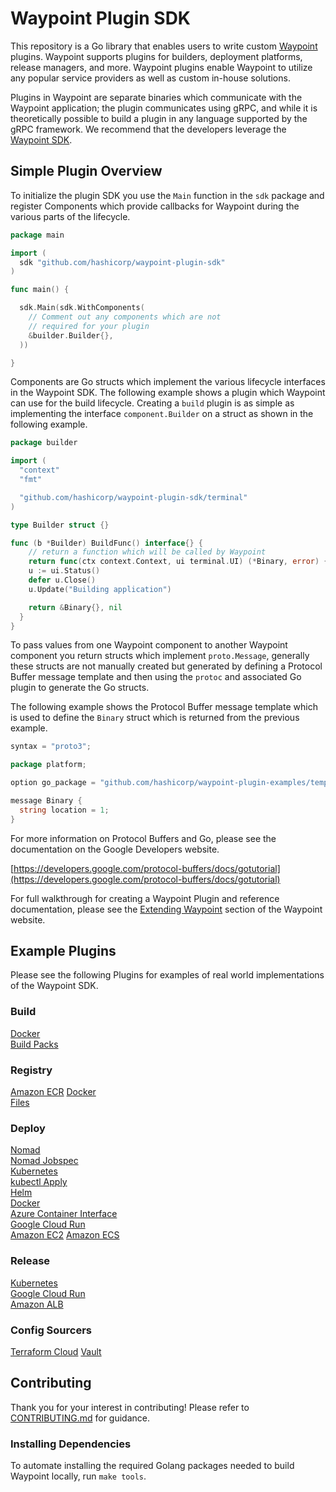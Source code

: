 # Waypoint Plugin SDK

This repository is a Go library that enables users to write custom [Waypoint](https://waypointproject.io) plugins.
Waypoint supports plugins for builders, deployment platforms, release managers, and more. Waypoint plugins enable
Waypoint to utilize any popular service providers as well as custom in-house solutions.

Plugins in Waypoint are separate binaries which communicate with the Waypoint application; the plugin communicates using
gRPC, and while it is theoretically possible to build a plugin in any language supported by the gRPC framework. We
recommend that the developers leverage the [Waypoint SDK](https://github.com/hashicorp/waypoint-plugin-sdk).

## Simple Plugin Overview

To initialize the plugin SDK you use the `Main` function in the `sdk` package and register Components which provide
callbacks for Waypoint during the various parts of the lifecycle.

```go
package main

import (
  sdk "github.com/hashicorp/waypoint-plugin-sdk"
)

func main() {

  sdk.Main(sdk.WithComponents(
  	// Comment out any components which are not
  	// required for your plugin
  	&builder.Builder{},
  ))

}
```

Components are Go structs which implement the various lifecycle interfaces in the Waypoint SDK. The following example
shows a plugin which Waypoint can use for the build lifecycle. Creating a `build` plugin is as simple as implementing
the interface `component.Builder` on a struct as shown in the following example.

```go
package builder

import (
  "context"
  "fmt"

  "github.com/hashicorp/waypoint-plugin-sdk/terminal"
)

type Builder struct {}

func (b *Builder) BuildFunc() interface{} {
	// return a function which will be called by Waypoint
	return func(ctx context.Context, ui terminal.UI) (*Binary, error) {
	u := ui.Status()
	defer u.Close()
	u.Update("Building application")

	return &Binary{}, nil
  }
}
```

To pass values from one Waypoint component to another Waypoint component you return structs which implement
`proto.Message`, generally these structs are not manually created but generated by defining a Protocol Buffer message
template and then using the `protoc` and associated Go plugin to generate the Go structs.

The following example shows the Protocol Buffer message template which is used to define the `Binary` struct which is
returned from the previous example.

```go
syntax = "proto3";

package platform;

option go_package = "github.com/hashicorp/waypoint-plugin-examples/template/builder";

message Binary {
  string location = 1;
}
```

For more information on Protocol Buffers and Go, please see the documentation on the Google Developers website.

[https://developers.google.com/protocol-buffers/docs/gotutorial](https://developers.google.com/protocol-buffers/docs/gotutorial)

For full walkthrough for creating a Waypoint Plugin and reference documentation, please see the
[Extending Waypoint](https://www.waypointproject.io/docs/extending-waypoint) section of the Waypoint website.


## Example Plugins

Please see the following Plugins for examples of real world implementations of the Waypoint SDK.

### Build

[Docker](https://github.com/hashicorp/waypoint/tree/main/builtin/docker/builder.go)  
[Build Packs](https://github.com/hashicorp/waypoint/tree/main/builtin/pack/builder.go)

### Registry

[Amazon ECR](https://github.com/hashicorp/waypoint/tree/main/builtin/aws/ecr/registry.go)
[Docker](https://github.com/hashicorp/waypoint/tree/main/builtin/docker/registry.go)  
[Files](https://github.com/hashicorp/waypoint/tree/main/builtin/files/registry.go)

### Deploy

[Nomad](https://github.com/hashicorp/waypoint/tree/main/builtin/nomad/platform.go)  
[Nomad Jobspec](https://github.com/hashicorp/waypoint/tree/main/builtin/nomad/jobspec/platform.go)  
[Kubernetes](https://github.com/hashicorp/waypoint/tree/main/builtin/k8s/platform.go)  
[kubectl Apply](https://github.com/hashicorp/waypoint/tree/main/builtin/k8s/apply/platform.go)  
[Helm](https://github.com/hashicorp/waypoint/tree/main/builtin/k8s/helm/platform.go)  
[Docker](https://github.com/hashicorp/waypoint/tree/main/builtin/docker/platform.go)  
[Azure Container Interface](https://github.com/hashicorp/waypoint/tree/main/builtin/azure/aci/platform.go)  
[Google Cloud Run](https://github.com/hashicorp/waypoint/tree/main/builtin/google/cloudrun/platform.go)  
[Amazon EC2](https://github.com/hashicorp/waypoint/tree/main/builtin/aws/ec2/platform.go)
[Amazon ECS](https://github.com/hashicorp/waypoint/tree/main/builtin/aws/ecs/platform.go)

### Release

[Kubernetes](https://github.com/hashicorp/waypoint/tree/main/builtin/k8s/releaser.go)  
[Google Cloud Run](https://github.com/hashicorp/waypoint/tree/main/builtin/google/cloudrun/releaser.go)  
[Amazon ALB](https://github.com/hashicorp/waypoint/tree/main/builtin/aws/alb/releaser.go)

### Config Sourcers

[Terraform Cloud](https://github.com/hashicorp/waypoint/tree/main/builtin/tfc)
[Vault](https://github.com/hashicorp/waypoint/tree/main/builtin/vault)

## Contributing

Thank you for your interest in contributing! Please refer to [CONTRIBUTING.md](https://github.com/hashicorp/waypoint-plugin-sdk/blob/master/.github/CONTRIBUTING.md) for guidance.

### Installing Dependencies

To automate installing the required Golang packages needed to build Waypoint locally, run `make tools`.

